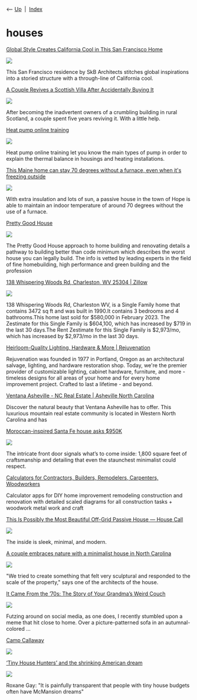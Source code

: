 <div class="nav">

⟵ [Up](index.html)  \|  [Index](index.html)

</div>

# houses

<div class="cards">

<div class="card">

<div class="card-title">

[Global Style Creates California Cool in This San Francisco
Home](https://design-milk.com/global-style-creates-california-cool-in-this-san-francisco-home)

</div>

<div class="card-image">

[![](https://design-milk.com/images/2024/04/SkB-SF-Residence-00.jpg)](https://design-milk.com/global-style-creates-california-cool-in-this-san-francisco-home)

</div>

This San Francisco residence by SkB Architects stitches global
inspirations into a storied structure with a through-line of California
cool.

</div>

<div class="card">

<div class="card-title">

[A Couple Revives a Scottish Villa After Accidentally Buying
It](https://www.nytimes.com/2023/10/02/realestate/scotland-villa-home-renovation.html)

</div>

<div class="card-image">

[![](https://static01.nyt.com/images/2023/10/02/multimedia/02Scotland-hgzc/02Scotland-hgzc-largeHorizontalJumbo.jpg?year=2023&h=683&w=1024&s=5a9dd0205c160fd34629a32f51783a89d332761d38fc02025802e9356b87c53f&k=ZQJBKqZ0VN)](https://www.nytimes.com/2023/10/02/realestate/scotland-villa-home-renovation.html)

</div>

After becoming the inadvertent owners of a crumbling building in rural
Scotland, a couple spent five years reviving it. With a little help.

</div>

<div class="card">

<div class="card-title">

[Heat pump online
training](https://hvac-learning.com/courses/heat-pumps-part-1)

</div>

<div class="card-image">

[![](https://hvac-learning.com/wp-content/uploads/image-85-1.png)](https://hvac-learning.com/courses/heat-pumps-part-1)

</div>

Heat pump online training let you know the main types of pump in order
to explain the thermal balance in housings and heating installations.

</div>

<div class="card">

<div class="card-title">

[This Maine home can stay 70 degrees without a furnace, even when it's
freezing
outside](https://www.mainepublic.org/environment-and-outdoors/2023-01-25/this-maine-home-can-stay-70-degrees-without-a-furnace-even-when-its-freezing-outside)

</div>

<div class="card-image">

[![](https://npr.brightspotcdn.com/dims4/default/4ccc94a/2147483647/strip/true/crop/2500x1313+0+103/resize/1200x630!/quality/90/?url=http%3A%2F%2Fnpr-brightspot.s3.amazonaws.com%2F8e%2F18%2F98a1f37449dfb4a3b20f8bfa96d3%2Fmccunney-blog-3.jpg)](https://www.mainepublic.org/environment-and-outdoors/2023-01-25/this-maine-home-can-stay-70-degrees-without-a-furnace-even-when-its-freezing-outside)

</div>

With extra insulation and lots of sun, a passive house in the town of
Hope is able to maintain an indoor temperature of around 70 degrees
without the use of a furnace.

</div>

<div class="card">

<div class="card-title">

[Pretty Good House](https://www.prettygoodhouse.org)

</div>

<div class="card-image">

[![](http://static1.squarespace.com/static/5d800c1e9fc182457b4b2bf7/t/5da473425d8740165809fac2/1571058501688/Screenshot+1.jpg?format=1500w)](https://www.prettygoodhouse.org)

</div>

The Pretty Good House approach to home building and renovating details a
pathway to building better than code minimum which describes the worst
house you can legally build. The info is vetted by leading experts in
the field of fine homebuilding, high performance and green building and
the profession

</div>

<div class="card">

<div class="card-title">

[138 Whispering Woods Rd, Charleston, WV 25304 \|
Zillow](https://www.zillow.com/homedetails/138-Whispering-Woods-Rd-Charleston-WV-25304/22597065_zpid)

</div>

<div class="card-image">

[![](https://photos.zillowstatic.com/fp/87a95196f64b3249f847e5e6caeb963a-cc_ft_1536.jpg)](https://www.zillow.com/homedetails/138-Whispering-Woods-Rd-Charleston-WV-25304/22597065_zpid)

</div>

138 Whispering Woods Rd, Charleston WV, is a Single Family home that
contains 3472 sq ft and was built in 1990.It contains 3 bedrooms and 4
bathrooms.This home last sold for \$580,000 in February 2023. The
Zestimate for this Single Family is \$604,100, which has increased by
\$719 in the last 30 days.The Rent Zestimate for this Single Family is
\$2,973/mo, which has increased by \$2,973/mo in the last 30 days.

</div>

<div class="card">

<div class="card-title">

[Heirloom-Quality Lighting, Hardware & More \|
Rejuvenation](https://www.rejuvenation.com/?Kenshoo=_k_EAIaIQobChMIhcf_xJiK8AIVUmxvBB1YhAEtEAAYASAAEgKJ9fD_BwE_k_&cm_cat=Google&cm_ite=+rejuvenation&cm_pla=Brand_Search_Google_BMM&cm_ven=BrandSearch&gclid=EAIaIQobChMIhcf_xJiK8AIVUmxvBB1YhAEtEAAYASAAEgKJ9fD_BwE)

</div>

Rejuvenation was founded in 1977 in Portland, Oregon as an architectural
salvage, lighting, and hardware restoration shop. Today, we're the
premier provider of customizable lighting, cabinet hardware, furniture,
and more - timeless designs for all areas of your home and for every
home improvement project. Crafted to last a lifetime - and beyond.

</div>

<div class="card">

<div class="card-title">

[Ventana Asheville - NC Real Estate \| Asheville North
Carolina](https://ventanaasheville.com)

</div>

Discover the natural beauty that Ventana Asheville has to offer. This
luxurious mountain real estate community is located in Western North
Carolina and has

</div>

<div class="card">

<div class="card-title">

[Moroccan-inspired Santa Fe house asks
\$950K](https://www.curbed.com/2019/10/11/20894561/moroccan-inspired-santa-fe-house-for-sale)

</div>

<div class="card-image">

[![](https://cdn.vox-cdn.com/thumbor/LU4aIUfvZdENuTcvPfq-v9Q7AYc=/0x258:3600x2143/fit-in/1200x630/cdn.vox-cdn.com/uploads/chorus_asset/file/19277373/0567191_2_.jpg)](https://www.curbed.com/2019/10/11/20894561/moroccan-inspired-santa-fe-house-for-sale)

</div>

The intricate front door signals what’s to come inside: 1,800 square
feet of craftsmanship and detailing that even the staunchest minimalist
could respect.

</div>

<div class="card">

<div class="card-title">

[Calculators for Contractors, Builders, Remodelers, Carpenters,
Woodworkers](https://www.blocklayer.com)

</div>

Calculator apps for DIY home improvement remodeling construction and
renovation with detailed scaled diagrams for all construction tasks +
woodwork metal work and craft

</div>

<div class="card">

<div class="card-title">

[This Is Possibly the Most Beautiful Off-Grid Passive House — House
Call](https://www.apartmenttherapy.com/modern-and-minimal-off-grid-passive-house-tour-266154)

</div>

<div class="card-image">

[![](https://cdn.apartmenttherapy.info/image/fetch/f_auto,q_auto:eco,c_fill,g_auto,w_1500,ar_3:2/https%3A%2F%2Fstorage.googleapis.com%2Fgen-atmedia%2F2%2F2019%2F01%2F19049c0577962b2d0f3de711a1f083d43eb5cde5.jpeg)](https://www.apartmenttherapy.com/modern-and-minimal-off-grid-passive-house-tour-266154)

</div>

The inside is sleek, minimal, and modern.

</div>

<div class="card">

<div class="card-title">

[A couple embraces nature with a minimalist house in North
Carolina](https://www.curbed.com/2018/11/26/18105033/home-tour-durham-north-carolina-smitharc-architects-blue-dog-residence)

</div>

<div class="card-image">

[![](https://cdn.vox-cdn.com/thumbor/da9-uy6TEKJUm5fSDXBcrNrO0EU=/0x344:4800x2857/fit-in/1200x630/cdn.vox-cdn.com/uploads/chorus_asset/file/13468897/House_Calls_Issacs_BlueDog_Durham_exterior_2.jpg)](https://www.curbed.com/2018/11/26/18105033/home-tour-durham-north-carolina-smitharc-architects-blue-dog-residence)

</div>

"We tried to create something that felt very sculptural and responded to
the scale of the property," says one of the architects of the house.

</div>

<div class="card">

<div class="card-title">

[It Came From the ’70s: The Story of Your Grandma’s Weird
Couch](https://www.collectorsweekly.com/articles/it-came-from-the-70s-the-story-of-your-grandmas-weird-couch)

</div>

<div class="card-image">

[![](https://www.collectorsweekly.com/uploads/2018/08/22113752/grandma_70ssofa_heractualcouch%2B400x298.jpg)](https://www.collectorsweekly.com/articles/it-came-from-the-70s-the-story-of-your-grandmas-weird-couch)

</div>

Futzing around on social media, as one does, I recently stumbled upon a
meme that hit close to home. Over a picture-patterned sofa in an
autumnal-colored ...

</div>

<div class="card">

<div class="card-title">

[Camp Callaway](https://www.houzz.com/projects/334049/camp-callaway)

</div>

<div class="card-image">

[![](https://st.hzcdn.com/fimgs/pictures/exteriors/camp-callaway-pine-mountain-builders-llc-img~db418da302430b90_8270-1-d38c87e-w1200-h627-b0-p0.jpg)](https://www.houzz.com/projects/334049/camp-callaway)

</div>

</div>

<div class="card">

<div class="card-title">

[‘Tiny House Hunters’ and the shrinking American
dream](https://www.curbed.com/2017/10/25/16526872/tiny-house-hunters-roxane-gay)

</div>

<div class="card-image">

[![](https://cdn.vox-cdn.com/thumbor/gojhHqHGo1roYbCpw3WqiNQ11V8=/0x84:3502x1918/fit-in/1200x630/cdn.vox-cdn.com/uploads/chorus_asset/file/9520331/CURBED_TINYHOUSE_COMPLEMENTARY1.jpg)](https://www.curbed.com/2017/10/25/16526872/tiny-house-hunters-roxane-gay)

</div>

Roxane Gay: "It is painfully transparent that people with tiny house
budgets often have McMansion dreams"

</div>

</div>
